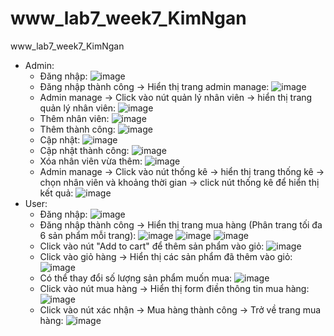 # www_lab7_week7_KimNgan
www_lab7_week7_KimNgan
- Admin:
  + Đăng nhập: ![image](https://github.com/iamngo/www_lab7_week7_KimNgan/assets/88821216/806c62b5-ac57-4bc7-9379-bbeabd714b50)
  + Đăng nhập thành công -> Hiển thị trang admin manage: ![image](https://github.com/iamngo/www_lab7_week7_KimNgan/assets/88821216/d1fd2857-8389-4514-8fb9-97b1ab3d2baa)
  + Admin manage -> Click vào nút quản lý nhân viên -> hiển thị trang quản lý nhân viên: ![image](https://github.com/iamngo/www_lab7_week7_KimNgan/assets/88821216/d660f266-e866-488d-88a9-d235863c1647)
  + Thêm nhân viên: ![image](https://github.com/iamngo/www_lab7_week7_KimNgan/assets/88821216/86c77977-b69e-4210-ba74-3fe82f262d9d)
  + Thêm thành công: ![image](https://github.com/iamngo/www_lab7_week7_KimNgan/assets/88821216/f5fe1cbe-a4e5-4e17-879c-77e7b636572d)
  + Cập nhật: ![image](https://github.com/iamngo/www_lab7_week7_KimNgan/assets/88821216/3044891d-4df5-4f02-801f-6204ad15af8b)
  + Cập nhật thành công: ![image](https://github.com/iamngo/www_lab7_week7_KimNgan/assets/88821216/305396b3-3e2a-47bc-b7ae-45fde2cb97b4)
  + Xóa nhân viên vừa thêm: ![image](https://github.com/iamngo/www_lab7_week7_KimNgan/assets/88821216/1b2fca06-9fd6-47c1-8fa4-982134f31211)
  + Admin manage -> Click vào nút thống kê -> hiển thị trang thống kê -> chọn nhân viên và khoảng thời gian -> click nút thống kê để hiển thị kết quả: ![image](https://github.com/iamngo/www_lab7_week7_KimNgan/assets/88821216/815208a2-6dca-4355-9af2-d7f4b289f42d)
- User:
  + Đăng nhập: ![image](https://github.com/iamngo/www_lab7_week7_KimNgan/assets/88821216/9e68c768-9fc5-4cd1-8a50-6205b07b4a33)
  + Đăng nhập thành công -> Hiển thị trang mua hàng (Phân trang tối đa 6 sản phẩm mỗi trang): ![image](https://github.com/iamngo/www_lab7_week7_KimNgan/assets/88821216/8e71fc3e-4e80-4fb5-b6df-c2157aae9a5e) ![image](https://github.com/iamngo/www_lab7_week7_KimNgan/assets/88821216/2882305c-2165-4c1b-a129-ea3d743b5d7d) ![image](https://github.com/iamngo/www_lab7_week7_KimNgan/assets/88821216/1057479b-21cf-44a1-8328-59daf4f0dd0d)
  + Click vào nút "Add to cart" để thêm sản phẩm vào giỏ: ![image](https://github.com/iamngo/www_lab7_week7_KimNgan/assets/88821216/103f51cb-421d-44d8-ab8c-e6dc3477fe14)
  + Click vào giỏ hàng -> Hiển thị các sản phẩm đã thêm vào giỏ: ![image](https://github.com/iamngo/www_lab7_week7_KimNgan/assets/88821216/83d60004-ffdc-49ae-a9f0-1b04479f8ac4)
  + Có thể thay đổi số lượng sản phẩm muốn mua: ![image](https://github.com/iamngo/www_lab7_week7_KimNgan/assets/88821216/929cd2e3-b918-48ae-8b06-366e0bf9969b)
  + Click vào nút mua hàng -> Hiển thị form điền thông tin mua hàng: ![image](https://github.com/iamngo/www_lab7_week7_KimNgan/assets/88821216/60e48fc6-09f3-4efb-b744-eedaeb57f603)
  + Click vào nút xác nhận -> Mua hàng thành công -> Trở về trang mua hàng: ![image](https://github.com/iamngo/www_lab7_week7_KimNgan/assets/88821216/33405735-2855-4826-a5d2-18a53e7a1e98)











